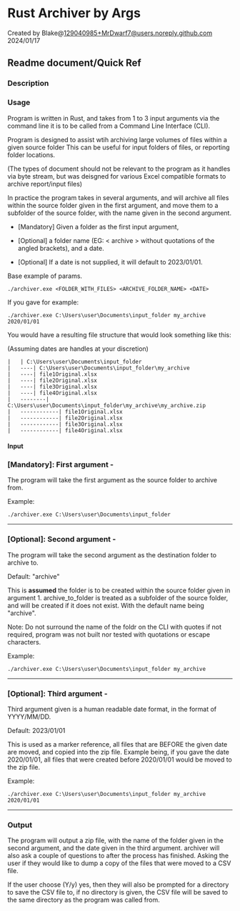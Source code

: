 # Rust Archiver by Args

Created by Blake@<129040985+MrDwarf7@users.noreply.github.com> 2024/01/17

## Readme document/Quick Ref

### Description

### Usage

Program is written in Rust, and takes from 1 to 3 input arguments via the command line it is to be called from a Command Line Interface (CLI).

Program is designed to assist wtih archiving large volumes of files within a given source folder
This can be useful for input folders of files, or reporting folder locations.

(The types of document should not be relevant to the program as it handles via byte stream,
but was deisgned for various Excel compatible formats to archive report/input files)

In practice the program takes in several arguments, and will archive all files within the source folder given in the first argument, and move them to a subfolder of the source folder, with the name given in the second argument.

- [Mandatory] Given a folder as the first input argument,

- [Optional] a folder name (EG: < archive > without quotations of the angled brackets), and a date.

- [Optional] If a date is not supplied, it will default to 2023/01/01.

Base example of params.

```shell
./archiver.exe <FOLDER_WITH_FILES> <ARCHIVE_FOLDER_NAME> <DATE>
```

If you gave for example:

```shell
./archiver.exe C:\Users\user\Documents\input_folder my_archive 2020/01/01
```

You would have a resulting file structure that would look something like this:

(Assuming dates are handles at your discretion)

```shell
|   | C:\Users\user\Documents\input_folder
|   ----| C:\Users\user\Documents\input_folder\my_archive
|   ----| file1Original.xlsx
|   ----| file2Original.xlsx
|   ----| file3Original.xlsx
|   ----| file4Original.xlsx
|   --------| C:\Users\user\Documents\input_folder\my_archive\my_archive.zip
|   ------------| file1Original.xlsx
|   ------------| file2Original.xlsx
|   ------------| file3Original.xlsx
|   ------------| file4Original.xlsx
```

#### Input

### [Mandatory]: First argument -

The program will take the first argument as the source folder to archive from.

Example:

```shell
./archiver.exe C:\Users\user\Documents\input_folder
```

___

### [Optional]: Second argument -

The program will take the second argument as the destination folder to archive to.

Default: "archive"

This is **assumed** the folder is to be created within the source folder given in argument 1.
archive_to_folder is treated as a subfolder of the source folder, and will be created if it does not exist.
With the default name being "archive".

Note: Do not surround the name of the foldr on the CLI with quotes if not required, program was not built nor tested with quotations or escape characters.

Example:

```shell
./archiver.exe C:\Users\user\Documents\input_folder my_archive
```

___

### [Optional]: Third argument -

Third argument given is a human readable date format, in the format of YYYY/MM/DD.

Default: 2023/01/01

This is used as a marker reference, all files that are BEFORE the given date are moved, and copied into the zip file. Example being, if you gave the date 2020/01/01, all files that were created before 2020/01/01 would be moved to the zip file.

Example:

```shell
./archiver.exe C:\Users\user\Documents\input_folder my_archive 2020/01/01
```

___

### Output

The program will output a zip file, with the name of the folder given in the second argument, and the date given in the third argument.
archiver will also ask a couple of questions to after the process has finished.
Asking the user if they would like to dump a copy of the files that were moved to a CSV file.

If the user choose (Y/y) yes, then they will also be prompted for a directory to save the CSV file to, if no directory is given, the CSV file will be saved to the same directory as the program was called from.

